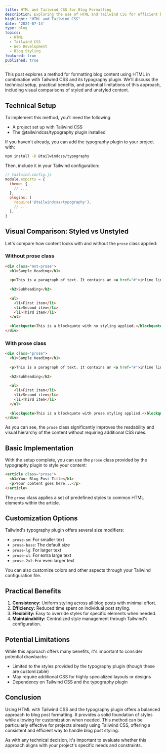```yaml
---
title: HTML and Tailwind CSS for Blog Formatting
description: Exploring the use of HTML and Tailwind CSS for efficient blog formatting.
highlight: "HTML and Tailwind CSS"
date: '2024-07-14'
type: blog
topics:
  - HTML
  - Tailwind CSS
  - Web Development
  - Blog Styling
featured: true
published: true
---
```


This post explores a method for formatting blog content using HTML in combination with Tailwind CSS and its typography plugin. We'll discuss the technical setup, practical benefits, and potential limitations of this approach, including visual comparisons of styled and unstyled content.

## Technical Setup

To implement this method, you'll need the following:

- A project set up with Tailwind CSS
- The @tailwindcss/typography plugin installed

If you haven't already, you can add the typography plugin to your project with:

```bash
npm install -D @tailwindcss/typography
```

Then, include it in your Tailwind configuration:

```javascript
// tailwind.config.js
module.exports = {
  theme: {
    // ...
  },
  plugins: [
    require('@tailwindcss/typography'),
    // ...
  ],
}
```

## Visual Comparison: Styled vs Unstyled

Let's compare how content looks with and without the `prose` class applied:

### Without prose class

```html
<div class="not-prose">
  <h1>Sample Heading</h1>
  
  <p>This is a paragraph of text. It contains an <a href="#">inline link</a>.</p>
  
  <h2>Subheading</h2>
  
  <ul>
    <li>First item</li>
    <li>Second item</li>
    <li>Third item</li>
  </ul>
  
  <blockquote>This is a blockquote with no styling applied.</blockquote>
</div>
```

### With prose class

```html
<div class="prose">
  <h1>Sample Heading</h1>
  
  <p>This is a paragraph of text. It contains an <a href="#">inline link</a>.</p>
  
  <h2>Subheading</h2>
  
  <ul>
    <li>First item</li>
    <li>Second item</li>
    <li>Third item</li>
  </ul>
  
  <blockquote>This is a blockquote with prose styling applied.</blockquote>
</div>
```

As you can see, the `prose` class significantly improves the readability and visual hierarchy of the content without requiring additional CSS rules.

## Basic Implementation

With the setup complete, you can use the `prose` class provided by the typography plugin to style your content:

```html
<article class="prose">
  <h1>Your Blog Post Title</h1>
  <p>Your content goes here...</p>
</article>
```

The `prose` class applies a set of predefined styles to common HTML elements within the article.

## Customization Options

Tailwind's typography plugin offers several size modifiers:

- `prose-sm`: For smaller text
- `prose-base`: The default size
- `prose-lg`: For larger text
- `prose-xl`: For extra large text
- `prose-2xl`: For even larger text

You can also customize colors and other aspects through your Tailwind configuration file.

## Practical Benefits

1. **Consistency:** Uniform styling across all blog posts with minimal effort.
2. **Efficiency:** Reduced time spent on individual post styling.
3. **Flexibility:** Easy to override styles for specific elements when needed.
4. **Maintainability:** Centralized style management through Tailwind's configuration.

## Potential Limitations

While this approach offers many benefits, it's important to consider potential drawbacks:

- Limited to the styles provided by the typography plugin (though these are customizable)
- May require additional CSS for highly specialized layouts or designs
- Dependency on Tailwind CSS and the typography plugin

## Conclusion

Using HTML with Tailwind CSS and the typography plugin offers a balanced approach to blog post formatting. It provides a solid foundation of styles while allowing for customization when needed. This method can be particularly effective for projects already using Tailwind CSS, offering a consistent and efficient way to handle blog post styling.

As with any technical decision, it's important to evaluate whether this approach aligns with your project's specific needs and constraints.